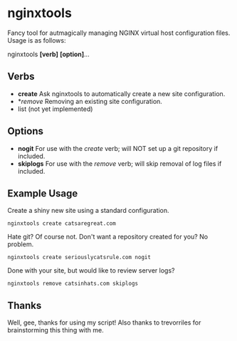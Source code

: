 nginxtools
==========
Fancy tool for autmagically managing NGINX virtual host configuration files.  Usage is as follows:

nginxtools **[verb]** **[option]**...

Verbs
-----
* **create** Ask nginxtools to automatically create a new site configuration.
* **remove* Removing an existing site configuration.
* list (not yet implemented)

Options
-------
* **nogit** For use with the *create* verb; will NOT set up a git repository if included.
* **skiplogs** For use with the *remove* verb; will skip removal of log files if included.

Example Usage
-------------
Create a shiny new site using a standard configuration.

    nginxtools create catsaregreat.com

Hate git?  Of course not.  Don't want a repository created for you?  No problem.

    nginxtools create seriouslycatsrule.com nogit

Done with your site, but would like to review server logs?

    nginxtools remove catsinhats.com skiplogs

Thanks
------
Well, gee, thanks for using my script!  Also thanks to trevorriles for brainstorming this thing with me.
